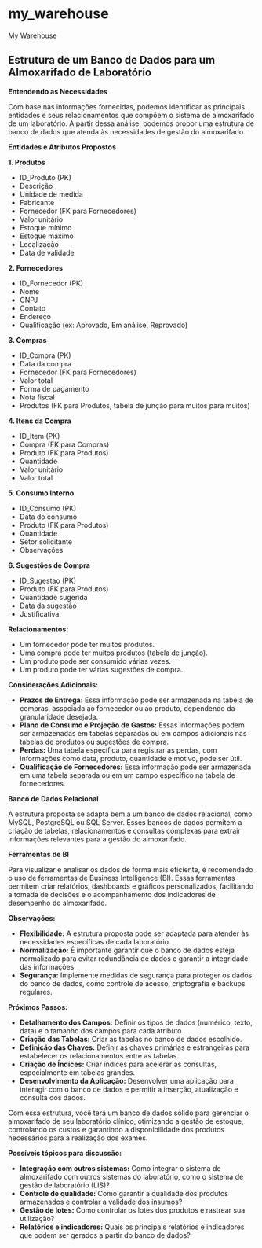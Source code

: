 # my_warehouse

My Warehouse

## Estrutura de um Banco de Dados para um Almoxarifado de Laboratório

**Entendendo as Necessidades**

Com base nas informações fornecidas, podemos identificar as principais entidades e seus relacionamentos que compõem o sistema de almoxarifado de um laboratório. A partir dessa análise, podemos propor uma estrutura de banco de dados que atenda às necessidades de gestão do almoxarifado.

**Entidades e Atributos Propostos**

**1. Produtos**
* ID_Produto (PK)
* Descrição
* Unidade de medida
* Fabricante
* Fornecedor (FK para Fornecedores)
* Valor unitário
* Estoque mínimo
* Estoque máximo
* Localização
* Data de validade

**2. Fornecedores**
* ID_Fornecedor (PK)
* Nome
* CNPJ
* Contato
* Endereço
* Qualificação (ex: Aprovado, Em análise, Reprovado)

**3. Compras**
* ID_Compra (PK)
* Data da compra
* Fornecedor (FK para Fornecedores)
* Valor total
* Forma de pagamento
* Nota fiscal
* Produtos (FK para Produtos, tabela de junção para muitos para muitos)

**4. Itens da Compra**
* ID_Item (PK)
* Compra (FK para Compras)
* Produto (FK para Produtos)
* Quantidade
* Valor unitário
* Valor total

**5. Consumo Interno**
* ID_Consumo (PK)
* Data do consumo
* Produto (FK para Produtos)
* Quantidade
* Setor solicitante
* Observações

**6. Sugestões de Compra**
* ID_Sugestao (PK)
* Produto (FK para Produtos)
* Quantidade sugerida
* Data da sugestão
* Justificativa

**Relacionamentos:**

* Um fornecedor pode ter muitos produtos.
* Uma compra pode ter muitos produtos (tabela de junção).
* Um produto pode ser consumido várias vezes.
* Um produto pode ter várias sugestões de compra.

**Considerações Adicionais:**

* **Prazos de Entrega:** Essa informação pode ser armazenada na tabela de compras, associada ao fornecedor ou ao produto, dependendo da granularidade desejada.
* **Plano de Consumo e Projeção de Gastos:** Essas informações podem ser armazenadas em tabelas separadas ou em campos adicionais nas tabelas de produtos ou sugestões de compra.
* **Perdas:** Uma tabela específica para registrar as perdas, com informações como data, produto, quantidade e motivo, pode ser útil.
* **Qualificação de Fornecedores:** Essa informação pode ser armazenada em uma tabela separada ou em um campo específico na tabela de fornecedores.

**Banco de Dados Relacional**

A estrutura proposta se adapta bem a um banco de dados relacional, como MySQL, PostgreSQL ou SQL Server. Esses bancos de dados permitem a criação de tabelas, relacionamentos e consultas complexas para extrair informações relevantes para a gestão do almoxarifado.

**Ferramentas de BI**

Para visualizar e analisar os dados de forma mais eficiente, é recomendado o uso de ferramentas de Business Intelligence (BI). Essas ferramentas permitem criar relatórios, dashboards e gráficos personalizados, facilitando a tomada de decisões e o acompanhamento dos indicadores de desempenho do almoxarifado.

**Observações:**

* **Flexibilidade:** A estrutura proposta pode ser adaptada para atender às necessidades específicas de cada laboratório.
* **Normalização:** É importante garantir que o banco de dados esteja normalizado para evitar redundância de dados e garantir a integridade das informações.
* **Segurança:** Implemente medidas de segurança para proteger os dados do banco de dados, como controle de acesso, criptografia e backups regulares.

**Próximos Passos:**

* **Detalhamento dos Campos:** Definir os tipos de dados (numérico, texto, data) e o tamanho dos campos para cada atributo.
* **Criação das Tabelas:** Criar as tabelas no banco de dados escolhido.
* **Definição das Chaves:** Definir as chaves primárias e estrangeiras para estabelecer os relacionamentos entre as tabelas.
* **Criação de Índices:** Criar índices para acelerar as consultas, especialmente em tabelas grandes.
* **Desenvolvimento da Aplicação:** Desenvolver uma aplicação para interagir com o banco de dados e permitir a inserção, atualização e consulta dos dados.

Com essa estrutura, você terá um banco de dados sólido para gerenciar o almoxarifado de seu laboratório clínico, otimizando a gestão de estoque, controlando os custos e garantindo a disponibilidade dos produtos necessários para a realização dos exames.

**Possíveis tópicos para discussão:**
* **Integração com outros sistemas:** Como integrar o sistema de almoxarifado com outros sistemas do laboratório, como o sistema de gestão de laboratório (LIS)?
* **Controle de qualidade:** Como garantir a qualidade dos produtos armazenados e controlar a validade dos insumos?
* **Gestão de lotes:** Como controlar os lotes dos produtos e rastrear sua utilização?
* **Relatórios e indicadores:** Quais os principais relatórios e indicadores que podem ser gerados a partir do banco de dados?
